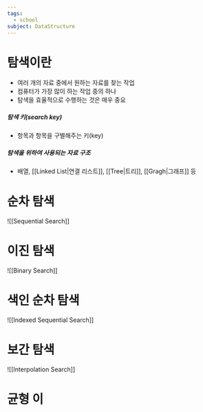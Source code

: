 ```yaml
---
tags:
  - school
subject: DataStructure
---
```

# 탐색이란
- 여러 개의 자료 중에서 원하는 자료를 찾는 작업 
- 컴퓨터가 가장 많이 하는 작업 중의 하나
- 탐색을 효율적으로 수행하는 것은 매우 중요 
##### 탐색 키(search key)
- 항목과 항목을 구별해주는 키(key)
##### 탐색을 위하여 사용되는 자료 구조
- 배열, [[Linked List|연결 리스트]], [[Tree|트리]], [[Gragh|그래프]] 등
# 순차 탐색
![[Sequential Search]]
# 이진 탐색
![[Binary Search]]
# 색인 순차 탐색
![[Indexed Sequential Search]]
# 보간 탐색
![[Interpolation Search]]
# 균형 이